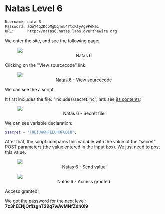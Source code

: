 # Natas Level 6

```bash
Username: natas6
Password: aGoY4q2Dc6MgDq4oL4YtoKtyAg9PeHa1
URL:      http://natas6.natas.labs.overthewire.org
```
We enter the site, and see the following page:
<figure>
    <img src="https://raw.githubusercontent.com/sefi-roee/CTFs-Writeups/master/OverTheWire/Natas/images/natas6.png" />
    <div align="center">Natas 6</div>
</figure>

Clicking on the "View sourcecode" link:
<figure>
    <img src="https://raw.githubusercontent.com/sefi-roee/CTFs-Writeups/master/OverTheWire/Natas/images/natas6-view-sourcecode.png" />
    <div align="center">Natas 6 - View sourcecode</div>
</figure>

We can see the a script.

It first includes the file: "includes/secret.inc", lets see [its contents](http://natas6.natas.labs.overthewire.org/includes/secret.inc):
<figure>
    <img src="https://raw.githubusercontent.com/sefi-roee/CTFs-Writeups/master/OverTheWire/Natas/images/natas6-secret-inc.png" />
    <div align="center">Natas 6 - Secret file</div>
</figure>

We can see variable declaration:
```php
$secret = "FOEIUWGHFEEUHOFUOIU";
```
After that, the script compares this variable with the value of the "secret" POST parameters (the value entered in the input box).
We just need to post this value.
<figure>
    <img src="https://raw.githubusercontent.com/sefi-roee/CTFs-Writeups/master/OverTheWire/Natas/images/natas6-value-entered.png" />
    <div align="center">Natas 6 - Send value</div>
</figure>

<figure>
    <img src="https://raw.githubusercontent.com/sefi-roee/CTFs-Writeups/master/OverTheWire/Natas/images/natas6-access-granted.png" />
    <div align="center">Natas 6 - Access granted</div>
</figure>

Access granted!

We got the password for the next level: **7z3hEENjQtflzgnT29q7wAvMNfZdh0i9**
